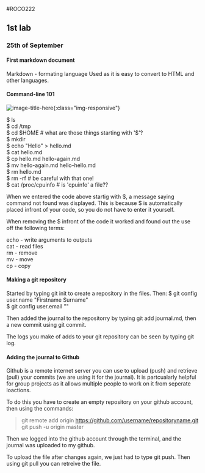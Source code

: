 #ROCO222

## 1st lab
### 25th of September

#### First markdown document

Markdown - formating language
Used as it is easy to convert to HTML and other languages.

#### Command-line 101

![image-title-here](file:///home/student/Pictures/codeHELLO.png){:class="img-responsive"}

$ ls  
$ cd /tmp  
$ cd $HOME # what are those things starting with '$'?  
$ mkdir  
$ echo "Hello" > hello.md  
$ cat hello.md  
$ cp hello.md hello-again.md  
$ mv hello-again.md hello-hello.md  
$ rm hello.md  
$ rm -rf # be careful with that one!  
$ cat /proc/cpuinfo # is 'cpuinfo' a file??  

When we entered the code above startig with $, a message saying command not found was displayed. This is because $ is automatically placed infront of your code, so you do not have to enter it yourself. 

When removing the $ infront of the code it worked and found out the use off the following terms:

echo - write arguments to outputs  
cat - read files  
rm - remove  
mv - move  
cp - copy   

#### Making a git repository

Started by typing git init to create a repository in the files.
Then:
$ git config user.name "Firstname Surname"  
$ git config user.email "<email>"  

Then added the journal to the repositorry by typing git add journal.md, then a new commit using git commit.

The logs you make of adds to your git repository can be seen by typing git log.

#### Adding the journal to Github

Github is a remote internet server you can use to upload (push) and retrieve (pull) your commits (we are using it for the journal). It is partcualarly helpful for group projects as it allows multiple people to work on it from seperate loactions.

To do this you have to create an empty repository on your github account, then using the commands:

> git remote add origin https://github.com/username/repositoryname.git
> git push -u origin master

Then we logged into the github account through the terminal, and the journal was uploaded to my github.

To upload the file after changes again, we just had to type git push. Then using git pull you can retreive the file.





